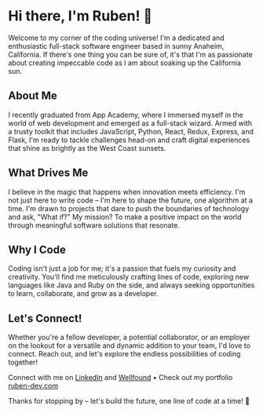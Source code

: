 # Hi there, I'm Ruben! 🚀

Welcome to my corner of the coding universe! I'm a dedicated and enthusiastic full-stack software engineer based in sunny Anaheim, California. If there's one thing you can be sure of, it's that I'm as passionate about creating impeccable code as I am about soaking up the California sun.

## About Me

I recently graduated from App Academy, where I immersed myself in the world of web development and emerged as a full-stack wizard. Armed with a trusty toolkit that includes JavaScript, Python, React, Redux, Express, and Flask, I'm ready to tackle challenges head-on and craft digital experiences that shine as brightly as the West Coast sunsets.

## What Drives Me

I believe in the magic that happens when innovation meets efficiency. I'm not just here to write code – I'm here to shape the future, one algorithm at a time. I'm drawn to projects that dare to push the boundaries of technology and ask, "What if?" My mission? To make a positive impact on the world through meaningful software solutions that resonate.

## Why I Code

Coding isn't just a job for me; it's a passion that fuels my curiosity and creativity. You'll find me meticulously crafting lines of code, exploring new languages like Java and Ruby on the side, and always seeking opportunities to learn, collaborate, and grow as a developer.

## Let's Connect!

Whether you're a fellow developer, a potential collaborator, or an employer on the lookout for a versatile and dynamic addition to your team, I'd love to connect. Reach out, and let's explore the endless possibilities of coding together!

Connect with me on [LinkedIn](https://www.linkedin.com/in/ruben-ramirez-64a6a7265/) and [Wellfound](https://wellfound.com/u/ruben-ramirez-16) • Check out my portfolio [ruben-dev.com](https://rubenramirez12.github.io./)

Thanks for stopping by – let's build the future, one line of code at a time! 🌟
